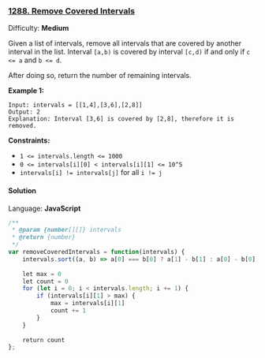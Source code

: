 ### [1288\. Remove Covered Intervals](https://leetcode.com/problems/remove-covered-intervals/)

Difficulty: **Medium**


Given a list of intervals, remove all intervals that are covered by another interval in the list. Interval `[a,b)` is covered by interval `[c,d)` if and only if `c <= a` and `b <= d`.

After doing so, return the number of remaining intervals.

**Example 1:**

```
Input: intervals = [[1,4],[3,6],[2,8]]
Output: 2
Explanation: Interval [3,6] is covered by [2,8], therefore it is removed.
```

**Constraints:**

*   `1 <= intervals.length <= 1000`
*   `0 <= intervals[i][0] < intervals[i][1] <= 10^5`
*   `intervals[i] != intervals[j]` for all `i != j`


#### Solution

Language: **JavaScript**

```javascript
/**
 * @param {number[][]} intervals
 * @return {number}
 */
var removeCoveredIntervals = function(intervals) {
    intervals.sort((a, b) => a[0] === b[0] ? a[1] - b[1] : a[0] - b[0])
    
    let max = 0
    let count = 0
    for (let i = 0; i < intervals.length; i += 1) {
        if (intervals[i][1] > max) {
            max = intervals[i][1]
            count += 1
        }
    }
    
    return count
};
```
